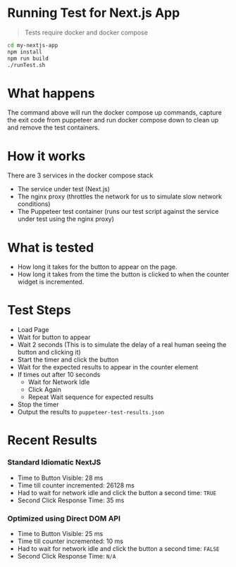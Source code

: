 # Running Test for Next.js App

> Tests require docker and docker compose

```bash
cd my-nextjs-app
npm install
npm run build
./runTest.sh
```

# What happens

The command above will run the docker compose up commands, capture the exit code from puppeteer and run docker compose down to clean up and remove the test containers.

# How it works

There are 3 services in the docker compose stack

- The service under test (Next.js)
- The nginx proxy (throttles the network for us to simulate slow network conditions)
- The Puppeteer test container (runs our test script against the service under test using the nginx proxy)

# What is tested

- How long it takes for the button to appear on the page.
- How long it takes from the time the button is clicked to when the counter widget is incremented.

# Test Steps

- Load Page
- Wait for button to appear
- Wait 2 seconds (This is to simulate the delay of a real human seeing the button and clicking it)
- Start the timer and click the button
- Wait for the expected results to appear in the counter element
- If times out after 10 seconds
  - Wait for Network Idle
  - Click Again
  - Repeat Wait sequence for expected results
- Stop the timer
- Output the results to `puppeteer-test-results.json`

# Recent Results

### Standard Idiomatic NextJS

- Time to Button Visible: 28 ms
- Time till counter incremented: 26128 ms
- Had to wait for network idle and click the button a second time: `TRUE`
- Second Click Response Time: 35 ms

### Optimized using Direct DOM API

- Time to Button Visible: 25 ms
- Time till counter incremented: 10 ms
- Had to wait for network idle and click the button a second time: `FALSE`
- Second Click Response Time: `N/A`
